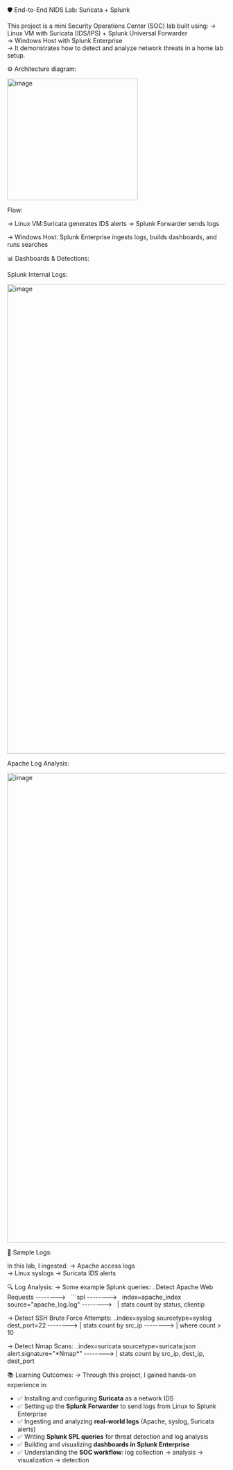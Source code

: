 🛡️ End-to-End NIDS Lab: Suricata + Splunk



This project is a mini Security Operations Center (SOC) lab built using:
-> Linux VM with Suricata (IDS/IPS) + Splunk Universal Forwarder  
-> Windows Host with Splunk Enterprise  
-> It demonstrates how to detect and analyze network threats in a home lab setup.


⚙️ Architecture diagram:

<img width="301" height="280" alt="image" src="https://github.com/user-attachments/assets/e2f5c478-b7e8-4413-be3c-131d272d4ffd" />




Flow:

-> Linux VM:Suricata generates IDS alerts → Splunk Forwarder sends logs  

-> Windows Host: Splunk Enterprise ingests logs, builds dashboards, and runs searches 



📊 Dashboards & Detections:

Splunk Internal Logs:

<img width="1920" height="1080" alt="image" src="https://github.com/user-attachments/assets/09c07231-85ac-4c12-af12-99f75958a82b" />


Apache Log Analysis:

<img width="1920" height="1080" alt="image" src="https://github.com/user-attachments/assets/2344d312-ba76-4d7d-a057-c8b6f39a5dbb" />


📂 Sample Logs:

In this lab, I ingested:
-> Apache access logs  
-> Linux syslogs 
-> Suricata IDS alerts


🔍 Log Analysis:
-> Some example Splunk queries:
    ..Detect Apache Web Requests
--------> &nbsp; ```spl
--------> &nbsp; index=apache\_index source="apache\_log.log"
--------> &nbsp; | stats count by status, clientip


-> Detect SSH Brute Force Attempts:
    ..index=syslog sourcetype=syslog dest\_port=22
--------> | stats count by src\_ip
--------> | where count > 10


-> Detect Nmap Scans:
    ..index=suricata sourcetype=suricata:json alert.signature="\*Nmap\*"
--------> | stats count by src\_ip, dest\_ip, dest\_port


📚 Learning Outcomes:
-> Through this project, I gained hands-on experience in:
- ✅ Installing and configuring **Suricata** as a network IDS  
- ✅ Setting up the **Splunk Forwarder** to send logs from Linux to Splunk Enterprise  
- ✅ Ingesting and analyzing **real-world logs** (Apache, syslog, Suricata alerts)  
- ✅ Writing **Splunk SPL queries** for threat detection and log analysis  
- ✅ Building and visualizing **dashboards in Splunk Enterprise**  
- ✅ Understanding the **SOC workflow**: log collection → analysis → visualization → detection  


